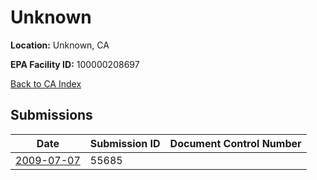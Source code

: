 # Unknown

**Location:** Unknown, CA

**EPA Facility ID:** 100000208697

[Back to CA Index](../../index.md)

## Submissions

| Date | Submission ID | Document Control Number |
|------|--------------|-------------------------|
| [2009-07-07](submissions/55685.md) | 55685 |  |
